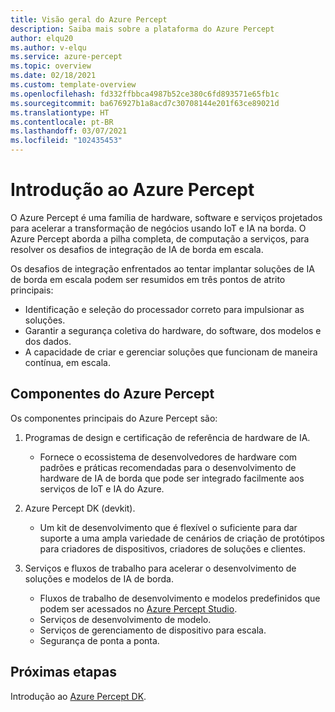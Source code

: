 ```yaml
---
title: Visão geral do Azure Percept
description: Saiba mais sobre a plataforma do Azure Percept
author: elqu20
ms.author: v-elqu
ms.service: azure-percept
ms.topic: overview
ms.date: 02/18/2021
ms.custom: template-overview
ms.openlocfilehash: fd332ffbbca4987b52ce380c6fd893571e65fb1c
ms.sourcegitcommit: ba676927b1a8acd7c30708144e201f63ce89021d
ms.translationtype: HT
ms.contentlocale: pt-BR
ms.lasthandoff: 03/07/2021
ms.locfileid: "102435453"
---
```

# <a name="introduction-to-azure-percept"></a>Introdução ao Azure Percept

O Azure Percept é uma família de hardware, software e serviços projetados para acelerar a transformação de negócios usando IoT e IA na borda. O Azure Percept aborda a pilha completa, de computação a serviços, para resolver os desafios de integração de IA de borda em escala.  

Os desafios de integração enfrentados ao tentar implantar soluções de IA de borda em escala podem ser resumidos em três pontos de atrito principais:

- Identificação e seleção do processador correto para impulsionar as soluções.
- Garantir a segurança coletiva do hardware, do software, dos modelos e dos dados.
- A capacidade de criar e gerenciar soluções que funcionam de maneira contínua, em escala.

## <a name="components-of-azure-percept"></a>Componentes do Azure Percept

Os componentes principais do Azure Percept são:

1. Programas de design e certificação de referência de hardware de IA.

    - Fornece o ecossistema de desenvolvedores de hardware com padrões e práticas recomendadas para o desenvolvimento de hardware de IA de borda que pode ser integrado facilmente aos serviços de IoT e IA do Azure.

2. Azure Percept DK (devkit).

    - Um kit de desenvolvimento que é flexível o suficiente para dar suporte a uma ampla variedade de cenários de criação de protótipos para criadores de dispositivos, criadores de soluções e clientes.

3. Serviços e fluxos de trabalho para acelerar o desenvolvimento de soluções e modelos de IA de borda.

    - Fluxos de trabalho de desenvolvimento e modelos predefinidos que podem ser acessados no [Azure Percept Studio](https://go.microsoft.com/fwlink/?linkid=2135819).
    - Serviços de desenvolvimento de modelo.
    - Serviços de gerenciamento de dispositivo para escala.
    - Segurança de ponta a ponta.

## <a name="next-steps"></a>Próximas etapas

Introdução ao [Azure Percept DK](./overview-azure-percept-dk.md). 
